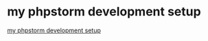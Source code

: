 # my phpstorm development setup

[my phpstorm development setup](https://aregsar.com/blog/2020/my-phpstorm-development-setup)
